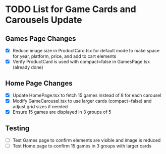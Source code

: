 # TODO List for Game Cards and Carousels Update

## Games Page Changes
- [x] Reduce image size in ProductCard.tsx for default mode to make space for year, platform, price, and add to cart elements
- [x] Verify ProductCard is used with compact=false in GamesPage.tsx (already done)

## Home Page Changes
- [x] Update HomePage.tsx to fetch 15 games instead of 8 for each carousel
- [x] Modify GameCarousel.tsx to use larger cards (compact=false) and adjust grid sizes if needed
- [x] Ensure 15 games are displayed in 3 groups of 5

## Testing
- [ ] Test Games page to confirm elements are visible and image is reduced
- [ ] Test Home page to confirm 15 games in 3 groups with larger cards
